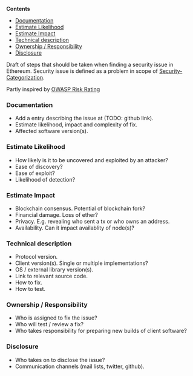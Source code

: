 <!-- START doctoc generated TOC please keep comment here to allow auto update -->
<!-- DON'T EDIT THIS SECTION, INSTEAD RE-RUN doctoc TO UPDATE -->
**Contents**

- [Documentation](#documentation)
- [Estimate Likelihood](#estimate-likelihood)
- [Estimate Impact](#estimate-impact)
- [Technical description](#technical-description)
- [Ownership / Responsibility](#ownership--responsibility)
- [Disclosure](#disclosure)

<!-- END doctoc generated TOC please keep comment here to allow auto update -->

Draft of steps that should be taken when finding a security issue in Ethereum. Security issue is defined as a problem in scope of [Security-Categorization](https://github.com/ethereum/wiki/wiki/Security-Categorization).

Partly inspired by [OWASP Risk Rating](https://www.owasp.org/index.php/OWASP_Risk_Rating_Methodology)

### Documentation

* Add a entry describing the issue at (TODO: github link).
* Estimate likelihood, impact and complexity of fix.
* Affected software version(s).

### Estimate Likelihood

* How likely is it to be uncovered and exploited by an attacker?
* Ease of discovery?
* Ease of exploit?
* Likelihood of detection?

### Estimate Impact

* Blockchain consensus. Potential of blockchain fork?
* Financial damage. Loss of ether?
* Privacy. E.g. revealing who sent a tx or who owns an address.
* Availability. Can it impact availablity of node(s)?

### Technical description

* Protocol version.
* Client version(s). Single or multiple implementations?
* OS / external library version(s).
* Link to relevant source code.
* How to fix.
* How to test.

### Ownership / Responsibility

* Who is assigned to fix the issue?
* Who will test / review a fix?
* Who takes responsibility for preparing new builds of client software?

### Disclosure

* Who takes on to disclose the issue?
* Communication channels (mail lists, twitter, github).
